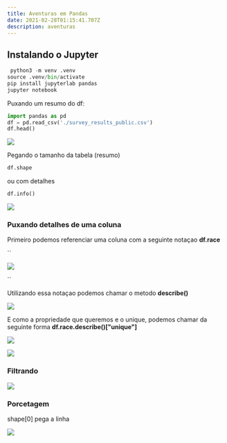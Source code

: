 ```yaml
---
title: Aventuras em Pandas
date: 2021-02-28T01:15:41.707Z
description: aventuras
---
```

## Instalando o Jupyter

```python
 python3 -m venv .venv
source .venv/bin/activate
pip install jupyterlab pandas
jupyter notebook
```

Puxando um resumo do df:

```python
import pandas as pd
df = pd.read_csv('./survey_results_public.csv')
df.head()
```

![](/img/screenshot-from-2021-02-27-22-27-53.png)

Pegando o tamanho da tabela (resumo)

```python
df.shape
```

ou com detalhes

```python
df.info()
```

![](/img/screenshot-from-2021-06-09-22-00-31.png)

### Puxando detalhes de uma coluna

Primeiro podemos referenciar uma coluna com a seguinte notaçao **df.race**

``

![](/img/screenshot-from-2021-05-05-22-39-31.png)

``

Utilizando essa notaçao podemos chamar o metodo **describe()**

![](/img/screenshot-from-2021-05-05-22-41-20.png)

E como a propriedade que queremos e o unique, podemos chamar da seguinte forma **df.race.describe()\["unique"]**

![](/img/screenshot-from-2021-05-05-22-43-17.png)

![](/img/screenshot-from-2021-05-05-23-04-19.png)

### Filtrando

![](/img/screenshot-from-2021-05-05-23-50-04.png)

### Porcetagem

shape\[0] pega a linha

![](/img/screenshot-from-2021-05-05-23-51-55.png)